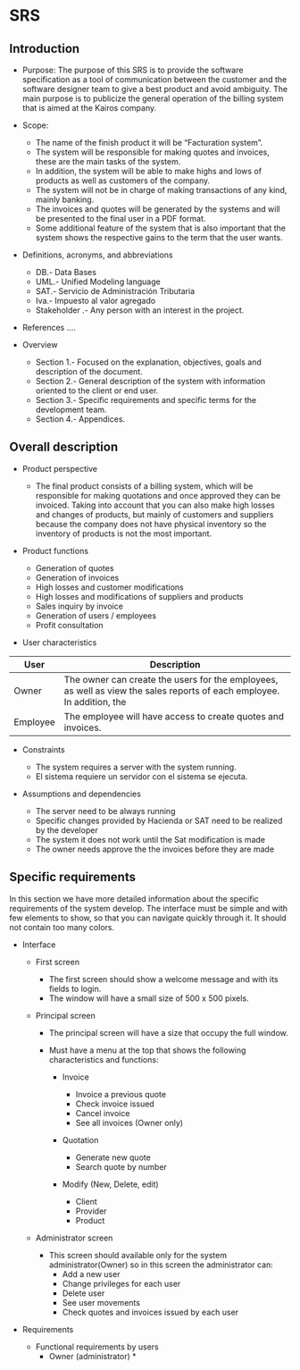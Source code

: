 # SRS 


## Introduction 
* Purpose: The purpose of this SRS is to provide the software specification as a tool of communication between the customer and the software designer team to give a best product and avoid ambiguity.
The main purpose is to publicize the general operation of the billing system that is aimed at the Kairos company.

* Scope: 
   * The name of the finish product it will be “Facturation system”. 
   * The system will be responsible for making quotes and invoices, these are the main tasks of the system.
   * In addition, the system will be able to make highs and lows of products as well as customers of the company.
   * The system will not be in charge of making transactions of any kind, mainly banking.
   * The invoices and quotes will be generated by the systems and will be presented to the final user in a PDF format.
   * Some additional feature of the system that is also important that the system shows the respective gains to the term that the user wants.

* Definitions, acronyms, and abbreviations

  * DB.- Data Bases
  * UML.- Unified Modeling language 
  * SAT.- Servicio de Administración Tributaria 
  * Iva.- Impuesto al valor agregado
  * Stakeholder .- Any person with an interest in the project.
* References
....

* Overview 
  * Section 1.- Focused on the explanation, objectives, goals and description of the document.
  * Section 2.- General description of the system with information oriented to the client or end user.
  * Section 3.- Specific requirements and specific terms for the development team.
  * Section 4.- Appendices.

## Overall description

* Product perspective 
  * The final product consists of a billing system, which will be responsible for making quotations and once approved they can be invoiced. Taking into account that you can also make high losses and changes of products, but mainly of customers and suppliers because the company does not have physical inventory so the inventory of products is not the most important.

* Product functions 
  * Generation of quotes
  * Generation of invoices
  * High losses and customer modifications
  * High losses and modifications of suppliers and products
  * Sales inquiry by invoice
  * Generation of users / employees
  * Profit consultation

* User characteristics 

User | Description
-----| -------------
Owner | The owner can create the users for the employees, as well as view the sales reports of each employee. In addition, the       | owner can make the high losses and changes of suppliers, customers and products.
Employee | The employee will have access to create quotes and invoices.


* Constraints 
  * The system requires a server with the system running.
  * El sistema requiere un servidor con el sistema se ejecuta.
  
* Assumptions and dependencies
  * The server need to be always running
  * Specific changes provided by Hacienda or SAT need to be realized by the developer
  * The system it does not work until the Sat modification is made
  * The owner needs approve the the invoices before they are made


## Specific requirements 
In this section we have more detailed information about the specific requirements of the system
develop.
The interface must be simple and with few elements to show, so that you can navigate quickly through it.
It should not contain too many colors.


* Interface

  * First screen
    * The first screen should show a welcome message and with its fields to login.
    * The window will have a small size of 500 x 500 pixels.

  * Principal screen 
    * The principal screen will have a size that occupy the full window.
    * Must have a menu at the top that shows the following characteristics and functions: 
   
      * Invoice
        * Invoice a previous quote
        * Check invoice issued
        * Cancel invoice
        * See all invoices (Owner only)
    
      * Quotation
        * Generate new quote
        * Search quote by number
      
      * Modify (New, Delete, edit)
        * Client
        * Provider
        * Product

  * Administrator screen
    * This screen should available only for the system administrator(Owner) so in this screen the administrator can: 
      * Add a new user
      * Change privileges for each user
      * Delete user
      * See user movements
      * Check quotes and invoices issued by each user
      
* Requirements

  * Functional requirements by users
    * Owner (administrator)
      * 
    










